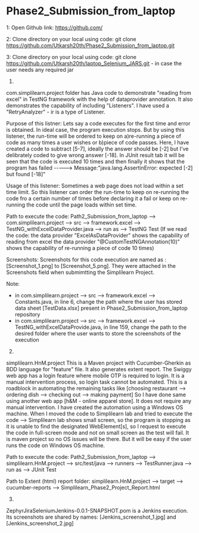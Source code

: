 # Phase2_Submission_from_laptop

1:
Open Github link: https://github.com/

2:
Clone directory on your local using code: git clone https://github.com/Utkarsh20th/Phase2_Submission_from_laptop.git

3:
Clone directory on your local using code: git clone https://github.com/Utkarsh20th/laptop_Selenium_JARS.git - in case the user needs any required jar




1)
com.simplilearn.project folder has Java code to demonstrate "reading from excel" in TestNG framework with the help of dataprovider annotation. It also demonstrates the capability of including "Listeners". I have used a "RetryAnalyzer" - ir is a type of Listener.

Purpose of this listner:
Lets say a code executes for the first time and error is obtained. In ideal case, the program execution stops. But by using this listener, the run-time will be ordered to keep on a)re-running a piece of code as many times a user wishes or b)piece of code passes.
Here, I have created a code to subtract [5-7], ideally the answer should be [-2] but I've delibrately coded to give wrong answer [-18]. In JUnit result tab it will be seen that the code is executed 10 times and then finally it shows that the program has failed  ----->  Message:"java.lang.AssertinError: expected [-2] but found [-18]"

Usage of this listener:
Sometimes a web page does not load within a set time limit. So this listener can order the run-time to keep on re-running the code fro a certain number of times before declaring it a fail or keep on re-running the code until the page loads within set time.

Path to execute the code:
Path2_Submission_from_laptop --> com.simplilearn.project --> src --> framework.excel --> TestNG_withExcelDataProvider.java  -->  run as  -->  TestNG Test
(If we read the code:     the data provider "ExcelAsDataProvider" shows the capability of reading from excel     the data provider "@CustomTestNGAnnotation(10)" shows the capability of re-running a piece of code 10 times)

Screenshots:
Screenshots for this code execution are named as : [Screenshot_1.png] to [Screenshot_5.png]. They were attached in the Screenshots field when submimtting the Simplilearn Project.

Note:
- in com.simplilearn.project --> src --> framework.excel --> Constants.java, in line 6, change the path where the user has stored data sheet [TestData.xlsx] present in Phase2_Submission_from_laptop repository
- in com.simplilearn.project --> src --> framework.excel --> TestNG_withExcelDataProvide.java, in line 159, change the path to the desired folder where the user wants to store the screenshots of the execution



2)
simplilearn.HnM.project
This is a Maven project with Cucumber-Gherkin as BDD language for "feature" file. It also generates extent report.
The Swiggy web app has a login feature where mobile OTP is required to login. It is a manual intervention process, so login task cannot be automated. This is a roadblock in automating the remaining tasks like [choosing restaurant --> ordering dish --> checking out --> making payment]
So I have done same using another web app [h&M - online apparel store]. It does not require any manual intervention.
I have created the automation using a Windows OS machine. When I moved the code to Simplilearn lab and tried to execute the code --> Simplilearn lab shows small screen, so the program is stopping as it is unable to find the designated WebElement[s], so I request to execute the code in full-screen mode and not on small screen as the test will fail. It is maven project so no OS issues will be there. But it will be easy if the user runs the code on Windows OS machine.

Path to execute the code:
Path2_Submission_from_laptop --> simplilearn.HnM.project --> src/test/java --> runners --> TestRunner.java  -->  run as  -->  JUnit Test

Path to Extent (html) report folder:
simplilearn.HnM.project --> target --> cucumber-reports --> Simplilearn_Phase2_Project_Report.html





3)
ZephyrJiraSeleniumJenkins-0.0.1-SNAPSHOT.pom is a Jenkins execution.
Its screenshots are shared by names: [Jenkins_screenshot_1.jpg] and [Jenkins_screenshot_2.jpg]

